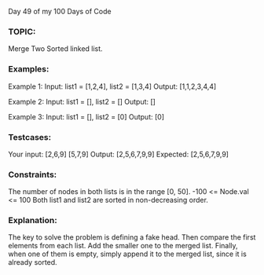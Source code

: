 Day 49 of my 100 Days of Code
### TOPIC: 
Merge Two Sorted linked list.
### Examples:
Example 1:
Input: list1 = [1,2,4], list2 = [1,3,4]
Output: [1,1,2,3,4,4]

Example 2:
Input: list1 = [], list2 = []
Output: []

Example 3:
Input: list1 = [], list2 = [0]
Output: [0]
 
### Testcases:
Your input: [2,6,9]
[5,7,9]
Output: [2,5,6,7,9,9]
Expected: [2,5,6,7,9,9]

### Constraints:
The number of nodes in both lists is in the range [0, 50].
-100 <= Node.val <= 100
Both list1 and list2 are sorted in non-decreasing order.


### Explanation:
The key to solve the problem is defining a fake head. Then compare the first elements from each list. Add the smaller one to the merged list. 
Finally, when one of them is empty, simply append it to the merged list, since it is already sorted.
